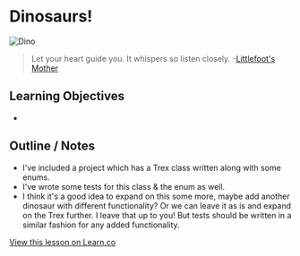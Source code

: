# Dinosaurs!

![Dino](http://i.imgur.com/ukpn5w3.jpg)  

> Let your heart guide you. It whispers so listen closely. -[Littlefoot's Mother](http://www.imdb.com/title/tt0095489/?ref_=ttqt_qt_tt)
 

## Learning Objectives

* 



## Outline / Notes

*  I've included a project which has a Trex class written along with some enums.
* I've wrote some tests for this class & the enum as well.
* I think it's a good idea to expand on this some more, maybe add another dinosaur with different functionality? Or we can leave it as is and expand on the Trex further. I leave that up to you! But tests should be written in a similar fashion for any added functionality. 

<a href='https://learn.co/lessons/ClassesEnums' data-visibility='hidden'>View this lesson on Learn.co</a>

